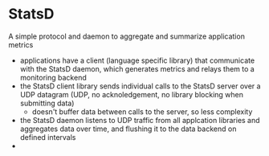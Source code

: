 # StatsD
A simple protocol and daemon to aggregate and summarize application metrics
- applications have a client (language specific library) that communicate with the StatsD daemon, which generates metrics and relays them to a monitoring backend
- the StatsD client library sends individual calls to the StatsD server over a UDP datagram (UDP, no acknoledgement, no library blocking when submitting data)
  - doesn't buffer data between calls to the server, so less complexity
- the StatsD daemon listens to UDP traffic from all applcation libraries and aggregates data over time, and flushing it to the data backend on defined intervals
-
